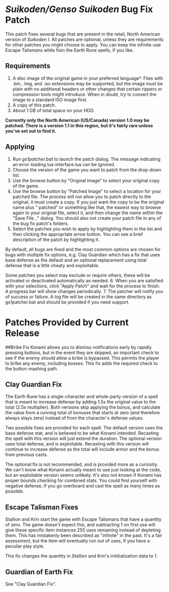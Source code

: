 # <i>Suikoden/Genso Suikoden</i> Bug Fix Patch
This patch fixes several bugs that are present in the retail, North American version of <i>Suikoden I</i>.  All patches are optional, unless they are requirements for other patches you might choose to apply.  You can keep the infinite-use Escape Talismans while fixin the Earth Rune spells, if you like.
## Requirements
1. A disc image of the original game in your preferred language*.  Files with .bin, .img, and .iso extensions may be supported, but the image must be plain with no additional headers or other changes that certain rippers or compression tools might introduce.  When in doubt, try to convert the image to a standard ISO image first.
2. A copy of this patch.
3. About 1 GB of total space on your HDD.

**Currently only the North American (US/Canada) version 1.0 may be patched.  There is a version 1.1 in this region, but it's fairly rare unless you've set out to find it.**

## Applying
1. Run <i>gs1patcher.bat</i> to launch the patch dialog.  The message indicating an error loading lua-interface.lua can be ignored.
2. Choose the version of the game you want to patch from the drop-down list.
3. Use the browse button by "Original Image" to select your original copy of the game.
4. Use the browse button by "Patched Image" to select a location for your patched file.  The process will not allow you to patch directly to the original, it must create a copy.  If you just want the copy to be the original name plus " patched" or something like that, the easiest way to browse again to your original file, select it, and then change the name within the "Save File..." dialog.  You should also not create your patch file in any of the bug fix patch's folders.
5. Select the patches you wish to apply by highlighting them in the list and then clicking the appropriate arrow button.  You can see a brief description of the patch by highlighting it.

By default, all bugs are fixed and the most common options are chosen for bugs with multiple fix options, e.g. Clay Guardian which has a fix that uses base defense as the default and an optional replacement using total defense that is a little cheaty and exploitable.

Some patches you select may exclude or require others, these will be activated or deactivated automatically as needed.
6. When you are satisfied with your selections, click "Apply Patch" and wait for the process to finish.  A progress bar will show changes periodically.
7. The patcher will notify you of success or failure.  A log file will be created in the same directory as gs1patcher.bat and should be provided if you need support.

# Patches Provided by Current Release
##Bribe Fix
Konami allows you to dismiss notifications early by rapidly pressing buttons, but in the event they are skipped, an important check to see if the enemy should allow a bribe is bypassed.  This permits the player to bribe any enemy, including bosses.  This fix adds the required check to the button-mashing path.
	
## Clay Guardian Fix
The Earth Rune has a single-character and whole-party version of a spell that is meant to increase defense by adding 1.5x the original value to the total (2.5x multiplier).  Both versions skip applying the bonus, and calculate the value from a running total of bonuses that starts at zero (and therefore always stays zero) instead of from the character's defense values.

Two possible fixes are provided for each spell.  The default version uses the base defense stat, and is believed to be what Konami intended.  Recasting the spell with this version will just extend the duration.  The optional version uses total defense, and is exploitable.  Recasting with this version will continue to increase defense as the total will include armor and the bonus from previous casts.

The optional fix is not recommended, and is provided more as a curiosity.  We can't know what Konami actually meant to use just looking at the code, but an exploitable version seems unlikely.  It's also not known if Konami has proper bounds checking for combined stats.  You could find yourself with negative defense, if you go overboard and cast the spell as many times as possible.

## Escape Talisman Fixes
Stallion and Krin start the game with Escape Talismans that have a quantity of zero.  The game doesn't expect this, and subtracting 1 on first use will give these specific item instances 255 uses remaining instead of depleting them.  This has mistakenly been described as "infinite" in the past.  It's a fair assessment, but the item will eventually run out of uses, if you have a peculiar play style.
	
This fix changes the quantity in Stallion and Krin's inititialization data to 1.

## Guardian of Earth Fix
See "Clay Guardian Fix".
